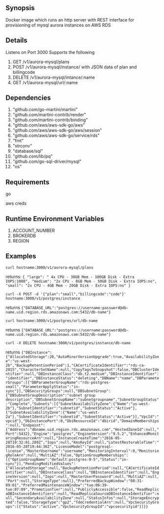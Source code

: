 ## Synopsis

Docker image which runs an http server with REST interface for provisioning of mysql aurora instances on AWS RDS

## Details

Listens on Port 3000
Supports the following

1. GET /v1/aurora-mysql/plans
2. POST /v1/aurora-mysql/instance/ with JSON data of plan and billingcode
3. DELETE /v1/aurora-mysql/intance/:name
4. GET /v1/aurora-mysql/url/:name


## Dependencies

1. "github.com/go-martini/martini"
2. "github.com/martini-contrib/render"
3. "github.com/martini-contrib/binding"
4. "github.com/aws/aws-sdk-go/aws"
5. "github.com/aws/aws-sdk-go/aws/session"
6. "github.com/aws/aws-sdk-go/service/rds"
7. "fmt"
8. "strconv"
9. "database/sql"
10. "github.com/lib/pq"
11. "github.com/go-sql-driver/mysql"
12. "os"



## Requirements
go

aws creds

## Runtime Environment Variables
1. ACCOUNT_NUMBER
2. BROKERDB
3. REGION


## Examples
`curl hostname:3000/v1/aurora-mysql/plans`

returns:
`
{
  "large": " 4x CPU - 30GB Mem - 100GB Disk - Extra IOPS:1000",
  "medium": "2x CPU - 8GB Mem - 50GB Disk - Extra IOPS:no",
  "small": "2x CPU - 4GB Mem - 20GB Disk - Extra IOPS:no"
}
`

`curl -X POST -d '{"plan":"small","billingcode":"code"}' hostname:3000/v1/postgres/instance`

returns
`{"DATABASE_URL":"postgres://username:password@db-name.uid.region.rds.amazonaws.com:5432/db-name"}`

`curl hostname:3000/v1/postgres/url/db-name`

returns `{"DATABASE_URL":"postgres://username:password@db-name.uid.region.rds.amazonaws.com:5432/db-name"}`


`curl -X DELETE hostname:3000/v1/postgres/instance/db-name` 

returns
`
{"DBInstance":{"AllocatedStorage":20,"AutoMinorVersionUpgrade":true,"AvailabilityZone":"us-west-2b","BackupRetentionPeriod":1,"CACertificateIdentifier":"rds-ca-2015","CharacterSetName":null,"CopyTagsToSnapshot":false,"DBClusterIdentifier":null,"DBInstanceClass":"db.t2.medium","DBInstanceIdentifier":"identifier","DBInstanceStatus":"deleting","DBName":"name","DBParameterGroups":[{"DBParameterGroupName":"rds-postgres-small","ParameterApplyStatus":"in-sync"}],"DBSecurityGroups":null,"DBSubnetGroup":{"DBSubnetGroupDescription":"subnet group description","DBSubnetGroupName":"subnetgroupname","SubnetGroupStatus":"Complete","Subnets":[{"SubnetAvailabilityZone":{"Name":"us-west-2b"},"SubnetIdentifier":"subnetid","SubnetStatus":"Active"},{"SubnetAvailabilityZone":{"Name":"us-west-2a"},"SubnetIdentifier":"subnetid","SubnetStatus":"Active"}],"VpcId":"vpcid"},"DbInstancePort":0,"DbiResourceId":"dbirid","DomainMemberships":null,"Endpoint":{"Address":"dbname.uid.region.rds.amazonaws.com","HostedZoneId":null,"Port":5432},"Engine":"postgres","EngineVersion":"9.5.2","EnhancedMonitoringResourceArn":null,"InstanceCreateTime":"2016-05-28T19:32:01.289Z","Iops":null,"KmsKeyId":null,"LatestRestorableTime":"2016-05-28T19:44:30Z","LicenseModel":"postgresql-license","MasterUsername":"username","MonitoringInterval":0,"MonitoringRoleArn":null,"MultiAZ":false,"OptionGroupMemberships":[{"OptionGroupName":"default:postgres-9-5","Status":"in-sync"}],"PendingModifiedValues":{"AllocatedStorage":null,"BackupRetentionPeriod":null,"CACertificateIdentifier":null,"DBInstanceClass":null,"DBInstanceIdentifier":null,"EngineVersion":null,"Iops":null,"MasterUserPassword":null,"MultiAZ":null,"Port":null,"StorageType":null},"PreferredBackupWindow":"08:31-09:01","PreferredMaintenanceWindow":"tue:06:39-tue:07:09","PromotionTier":null,"PubliclyAccessible":false,"ReadReplicaDBInstanceIdentifiers":null,"ReadReplicaSourceDBInstanceIdentifier":null,"SecondaryAvailabilityZone":null,"StatusInfos":null,"StorageEncrypted":false,"StorageType":"gp2","TdeCredentialArn":null,"VpcSecurityGroups":[{"Status":"active","VpcSecurityGroupId":"vpcsecurityid"}]}}
`
